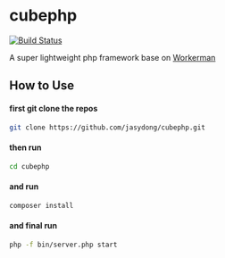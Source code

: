# cubephp

[![Build Status](https://travis-ci.org/jasydong/cubephp.svg?branch=master)](https://travis-ci.org/jasydong/cubephp)

A super lightweight php framework base on [Workerman](https://github.com/walkor/Workerman)

## How to Use

#### first git clone the repos

```bash
git clone https://github.com/jasydong/cubephp.git
```
#### then run

```bash
cd cubephp
```

#### and run 
```bash
composer install
```

#### and final run
```bash
php -f bin/server.php start
```
